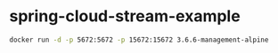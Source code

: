 # spring-cloud-stream-example

```bash
docker run -d -p 5672:5672 -p 15672:15672 3.6.6-management-alpine
```